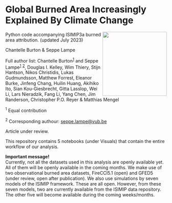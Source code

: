 # Global Burned Area Increasingly Explained By Climate Change

<img align="right" src="https://github.com/SeppeLampe/Global-Burned-Area-Increasingly-Explained-By-Climate-Change/assets/56223069/38ac7a74-f439-4c70-bb12-a4dfa1798a18" width="200" />

Python code accompanying ISIMIP3a burned area attribution. (updated July 2023)

Chantelle Burton & Seppe Lampe

Full author list: Chantelle Burton<sup>[1](contribution)</sup> and Seppe Lampe<sup>[1](contribution)</sup> <sup>[2](contact)</sup>, Douglas I. Kelley, Wim Thiery, Stijn Hantson, Nikos Christidis, Lukas Gudmundsson, Matthew Forrest, Eleanor Burke, Jinfeng Chang, Huilin Huang, Akihiko Ito, Sian Kou-Giesbrecht, Gitta Lasslop, Wei Li, Lars Nieradzik, Fang Li, Yang Chen, Jim Randerson, Christopher P.O. Reyer & Matthias Mengel

<a name="contribution"><sup>1</sup></a> Equal contribution

<a name="contact"><sup>2</sup></a> Corresponding authour: seppe.lampe@vub.be

Article under review.

This repository contains 5 notebooks (under Visuals) that contain the entire workflow of our analysis.

__Important message!__<br>
Currently, not all the datasets used in this analysis are openly available yet. All of them will be openly available in the coming months.
We make use of two observational burned area datasets, FireCCI5.1 (open) and GFED5 (under review, open after publication).
We also use simulations by seven models of the ISIMIP framework. These are all open. 
However, from these seven models, two are currently available from the ISIMIP data repository. The other five will become available during the coming weeks/months.
